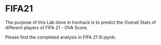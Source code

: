 # FIFA21

The purpose of this Lab done in Ironhack is to predict the Overall Stats of different players of FIFA 21 - OVA Score. 

Please find the completed analysis in FIFA 21 III.ipynb. 
